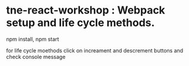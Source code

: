 # tne-react-workshop : Webpack setup and life cycle methods.

npm install,
npm start 

for life cycle moethods click on increament and descrement buttons and check console message
